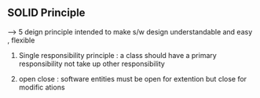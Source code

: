 SOLID Principle
---------------

--> 5 deign principle intended to make s/w design understandable and easy , flexible 



1. Single responsibility principle : a  class should have a primary responsibility not take up other responsibility 

2. open close : software entities must be open for extention but close for modific  ations
